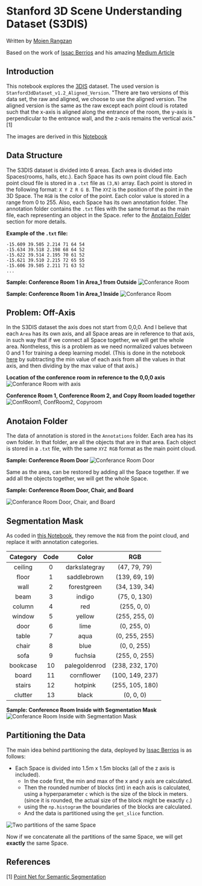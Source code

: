# Stanford 3D Scene Understanding Dataset (S3DIS)

Written by [Moien Rangzan](https://github.com/moienr)

Based on the work of [Issac Berrios](https://github.com/itberrios) and his amazing [Medium Article](https://towardsdatascience.com/point-net-for-semantic-segmentation-3eea48715a62)

## Introduction

This notebook explores the [3DIS](https://docs.google.com/forms/d/e/1FAIpQLScDimvNMCGhy_rmBA2gHfDu3naktRm6A8BPwAWWDv-Uhm6Shw/viewform?c=0&w=1) dataset. The used version is `Stanford3dDataset_v1.2_Aligned_Version`. "There are two versions of this data set, the raw and aligned, we choose to use the aligned version. The aligned version is the same as the raw except each point cloud is rotated such that the x-axis is aligned along the entrance of the room, the y-axis is perpendicular to the entrance wall, and the z-axis remains the vertical axis." [1]



The images are derived in this [Notebook](./s3dis_visualizer.ipynb)

## Data Structure

The S3DIS dataset is divided into 6 areas. Each area is divided into Spaces(rooms, halls, etc.). Each Space has its own point cloud file. Each point cloud file is stored in a `.txt` file as `(3,N)` array. Each point is stored in the following format: `X Y Z R G B`. The `XYZ` is the position of the point in the 3D Space. The `RGB` is the color of the point. Each color value is stored in a range from 0 to 255. Also, each Space has its own annotation folder. The annotation folder contains the `.txt` files with the same format as the main file, each representing an object in the Space. refer to the [Anotaion Folder](#anotaion-folder) section for more details. 

**Example of the `.txt` file:**

```text
-15.609 39.505 2.214 71 64 54
-15.634 39.518 2.198 68 64 52
-15.622 39.514 2.195 70 61 52
-15.621 39.510 2.215 72 65 55
-15.606 39.505 2.211 71 63 52
...
```




**Sample: Conference Room 1 in Area_1 from Outside**
![Conferance Room](./imgs/conf_out.png)


**Sample: Conference Room 1 in Area_1 Inside**
![Conferance Room](./imgs/conf_in.png)


## Problem: Off-Axis

In the S3DIS dataset the axis does not start from 0,0,0. And I believe that each `Area` has its own axis, and all Space areas are in reference to that axis, in such way that if we connect all Space together, we will get the whole area. Nontheless, this is a problem as we need normalized values between 0 and 1 for training a deep learning model. (This is done in the notebook [here](../s3dis_raw_explorer.ipynb) by subtracting the min value of each axis from all the values in that axis, and then dividing by the max value of that axis.)

**Location of the conference room in reference to the 0,0,0 axis**
![Conferance Room with axis](./imgs/conf_out_axis.png)

**Conference Room 1, Conference Room 2, and Copy Room loaded together**
![ConfRoom1, ConfRoom2, Copyroom](./imgs/conf12copy.png)




## Anotaion Folder
The data of annotation is stored in the `Annotations` folder. Each area has its own folder. In that folder, are all the objects that are in that area. Each object is stored in a `.txt` file, with the same `XYZ RGB` format as the main point cloud. 

**Sample: Conference Room Door**
![Conferance Room Door](./imgs/conf_door.png)


Same as the area, can be restored by adding all the Space together. If we add all the objects together, we will get the whole Space.

**Sample: Conference Room Door, Chair, and Board**

![Conferance Room Door, Chair, and Board](./imgs/conf_door_chair_board.png)




## Segmentation Mask
As coded in [this Notebook](../s3dis_raw_explorer.ipynb), they remove the `RGB` from the point cloud, and replace it with annotation categories.

| Category | Code | Color | RGB |
|:--------:|:----:|:-----:|:---:|
| ceiling  | 0    | darkslategray | (47, 79, 79) |
| floor    | 1    | saddlebrown | (139, 69, 19) |
| wall     | 2    | forestgreen | (34, 139, 34) |
| beam     | 3    | indigo | (75, 0, 130) |
| column   | 4    | red | (255, 0, 0) |
| window   | 5    | yellow | (255, 255, 0) |
| door     | 6    | lime | (0, 255, 0) |
| table    | 7    | aqua | (0, 255, 255) |
| chair    | 8    | blue | (0, 0, 255) |
| sofa     | 9    | fuchsia | (255, 0, 255) |
| bookcase | 10   | palegoldenrod | (238, 232, 170) |
| board    | 11   | cornflower | (100, 149, 237) |
| stairs   | 12   | hotpink | (255, 105, 180) |
| clutter  | 13   | black | (0, 0, 0) |

**Sample: Conference Room Inside with Segmentation Mask**
![Conferance Room Inside with Segmentation Mask](./imgs/conf_in_seg.png)



## Partitioning the Data
The main idea behind partitioning the data, deployed by [Issac Berrios](https://github.com/itberrios) is as follows:

* Each Space is divided into 1.5m x 1.5m blocks (all of the z axis is included).
    - In the code first, the min and max of the x and y axis are calculated.
    - Then the rounded number of blocks (int) in each axis is calculated, using a hyperparameter `c` which is the size of the block in meters. (since it is rounded, the actual size of the block might be exactly `c`.)
    - using the `np.histogram` the boundaries of the blocks are calculated.
    - And the data is partitioned using the `get_slice` function.


![Two partitions of the same Space](./imgs/multi_partition.png)


Now if we concatenate all the partitions of the same Space, we will get **exactly** the same Space.



## References
[1] [Point Net for Semantic Segmentation](https://towardsdatascience.com/point-net-for-semantic-segmentation-3eea48715a62)
